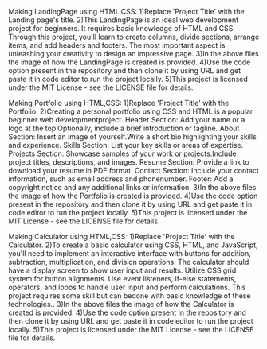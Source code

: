 Making LandingPage using HTML,CSS:
1)Replace 'Project Title' with the Landing page's title.
2)This LandingPage is an ideal web development project for beginners. It requires basic
  knowledge of HTML and CSS. Through this project, you'll learn to create columns, divide
  sections, arrange items, and add headers and footers. The most important aspect is
  unleashing your creativity to design an impressive page.
3)In the above files the image of how the LandingPage is created is provided.
4)Use the code option present in the repository and then clone it by using URL and get paste it in code
  editor to run the project locally.
5)This project is licensed under the MIT License - see the LICENSE file for details.

Making Portfolio using HTML,CSS:
1)Replace 'Project Title' with the Portfolio.
2)Creating a personal portfolio using CSS and HTML is a popular beginner web developmentproject.
  Header Section: Add your name or a logo at the top.Optionally, include a brief introduction or tagline.
  About Section: Insert an image of yourself.Write a short bio highlighting your skills and experience.
  Skills Section: List your key skills or areas of expertise.
  Projects Section: Showcase samples of your work or projects.Include project titles, descriptions, and images.
  Resume Section: Provide a link to download your resume in PDF format.
  Contact Section: Include your contact information, such as email address and phonenumber.
  Footer: Add a copyright notice and any additional links or information.
3)In the above files the image of how the Portfolio is created is provided.
4)Use the code option present in the repository and then clone it by using URL and get paste it in code
  editor to run the project locally.
5)This project is licensed under the MIT License - see the LICENSE file for details.

Making Calculator using HTML,CSS:
1)Replace 'Project Title' with the Calculator.
2)To create a basic calculator using CSS, HTML, and JavaScript, you'll need to implement an
  interactive interface with buttons for addition, subtraction, multiplication, and division
  operations. The calculator should have a display screen to show user input and results. Utilize
  CSS grid system for button alignments. Use event listeners, if-else statements, operators, and
  loops to handle user input and perform calculations. This project requires some skill but can bedone 
  with basic knowledge of these technologies..
3)In the above files the image of how the Calculator is created is provided.
4)Use the code option present in the repository and then clone it by using URL and get paste it in code
  editor to run the project locally.
5)This project is licensed under the MIT License - see the LICENSE file for details.
